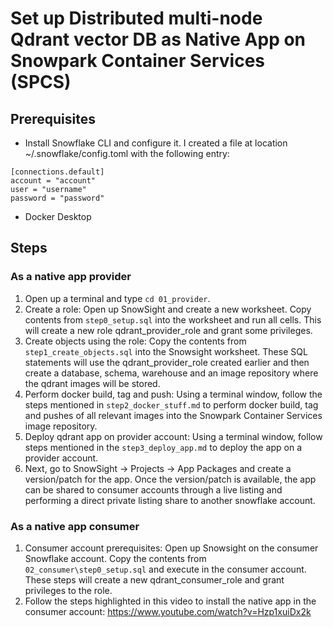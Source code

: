 # Set up Distributed multi-node Qdrant vector DB as Native App on Snowpark Container Services (SPCS)

## Prerequisites
* Install Snowflake CLI and configure it. I created a file at location ~/.snowflake/config.toml with the following entry:
```
[connections.default]
account = "account"
user = "username"
password = "password"
```
* Docker Desktop

## Steps
### As a native app provider
1. Open up a terminal and type `cd 01_provider`. 
2. Create a role: Open up SnowSight and create a new worksheet. Copy contents from `step0_setup.sql` into the worksheet and run all cells. This will create a new role qdrant_provider_role and grant some privileges.
3. Create objects using the role: Copy the contents from `step1_create_objects.sql` into the Snowsight worksheet. These SQL statements will use the qdrant_provider_role created earlier and then create a database, schema, warehouse and an image repository where the qdrant images will be stored.
4. Perform docker build, tag and push: Using a terminal window, follow the steps mentioned in `step2_docker_stuff.md` to perform docker build, tag and pushes of all relevant images into the Snowpark Container Services image repository.
5. Deploy qdrant app on provider account: Using a terminal window, follow steps mentioned in the `step3_deploy_app.md` to deploy the app on a provider account.
6. Next, go to SnowSight -> Projects -> App Packages and create a version/patch for the app. Once the version/patch is available, the app can be shared to consumer accounts through a live listing and performing a direct private listing share to another snowflake account. 

### As a native app consumer
1. Consumer account prerequisites: Open up Snowsight on the consumer Snowflake account. Copy the contents from `02_consumer\step0_setup.sql` and execute in the consumer account. These steps will create a new qdrant_consumer_role and grant privileges to the role.
2. Follow the steps highlighted in this video to install the native app in the consumer account: https://www.youtube.com/watch?v=Hzp1xuiDx2k